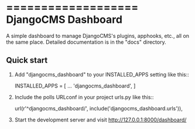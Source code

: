 ===================
DjangoCMS Dashboard
===================

A simple dashboard to manage DjangoCMS's plugins, apphooks, etc.,
all on the same place.
Detailed documentation is in the "docs" directory.

Quick start
-----------

1. Add "djangocms_dashboard" to your INSTALLED_APPS setting like this::

    INSTALLED_APPS = [
        ...
        'djangocms_dashboard',
    ]

2. Include the polls URLconf in your project urls.py like this::

    url(r'^djangocms_dashboard/', include('djangocms_dashboard.urls')),

3. Start the development server and visit http://127.0.0.1:8000/dashboard/
